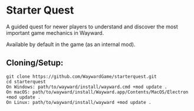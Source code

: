 # Starter Quest
A guided quest for newer players to understand and discover the most important game mechanics in Wayward.

Available by default in the game (as an internal mod).

## Cloning/Setup:
```
git clone https://github.com/WaywardGame/starterquest.git
cd starterquest
On Windows: path/to/wayward/install/wayward.cmd +mod update .
On macOS: path/to/wayward/install/Wayward.app/Contents/MacOS/Electron +mod update .
On Linux: path/to/wayward/install/wayward +mod update .
```

